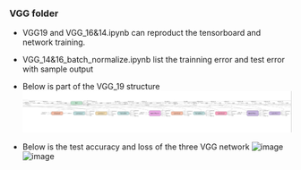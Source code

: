 ### VGG folder

+ VGG19 and VGG_16&14.ipynb can reproduct the tensorboard and network training.
+ VGG_14&16_batch_normalize.ipynb list the trainning error and test error with sample output

+ Below is part of the VGG_19 structure
![image](VGG_19_1.png)
  
+ Below is the test accuracy and loss of the three VGG network
![image](VGG_test_accuracy.png.png)
![image](VGG_test_loss.png.png)

